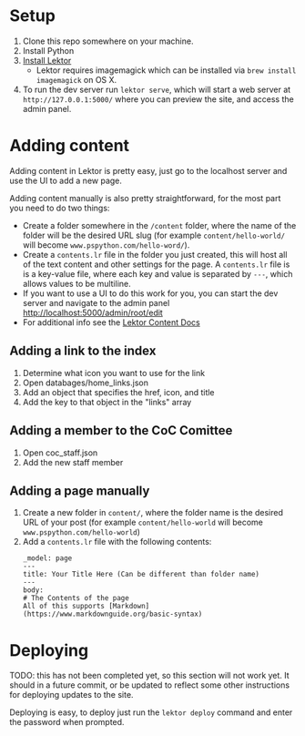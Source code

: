# Setup

1. Clone this repo somewhere on your machine.
2. Install Python
3. [Install Lektor](https://www.getlektor.com/docs/installation/)
    - Lektor requires imagemagick which can be installed via `brew install imagemagick` on OS X.
4. To run the dev server run `lektor serve`, which will start a web server at
`http://127.0.0.1:5000/` where you can preview the site, and access the admin panel.

# Adding content

Adding content in Lektor is pretty easy, just go to the localhost server and use the UI to add a new
page.

Adding content manually is also pretty straightforward, for the most part you need to do two things:
* Create a folder somewhere in the `/content` folder, where the name of the folder will be the
desired URL slug (for example `content/hello-world/` will become `www.pspython.com/hello-word/`).
* Create a `contents.lr` file in the folder you just created, this will host all of the text content
and other settings for the page. A `contents.lr` file is is a key-value file, where each key and
value is separated by `---`, which allows values to be multiline.
* If you want to use a UI to do this work for you, you can start the dev server and navigate to the
admin panel [http://localhost:5000/admin/root/edit](http://localhost:5000/admin/root/edit)
* For additional info see the [Lektor Content Docs](https://www.getlektor.com/docs/content/)

## Adding a link to the index
1. Determine what icon you want to use for the link
2. Open databages/home_links.json
3. Add an object that specifies the href, icon, and title
4. Add the key to that object in the "links" array

## Adding a member to the CoC Comittee
1. Open coc_staff.json
2. Add the new staff member

## Adding a page manually
1. Create a new folder in `content/`, where the folder name is the desired URL of your post
(for example `content/hello-world` will become `www.pspython.com/hello-world`)
2. Add a `contents.lr` file with the following contents:
    ```
    _model: page
    ---
    title: Your Title Here (Can be different than folder name)
    ---
    body:
    # The Contents of the page
    All of this supports [Markdown](https://www.markdownguide.org/basic-syntax)
    ```

# Deploying

TODO: this has not been completed yet, so this section will not work yet. It should in a future
commit, or be updated to reflect some other instructions for deploying updates to the site.

Deploying is easy, to deploy just run the `lektor deploy` command and enter the password when
prompted.
